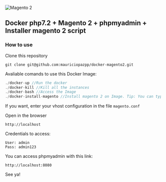 ![Magento 2](https://cdn-images-1.medium.com/max/1400/1*bUVzeE00N3BgQO9qJNQdPw.jpeg)
## Docker php7.2 + Magento 2 + phpmyadmin + Installer magento 2 script

### How to use

Clone this repository
```
git clone git@github.com:mauriciopazpp/docker-magento2.git
```

Avaliable comands to use this Docker Image:
```js
./docker-up //Run the docker
./docker-kill //Kill all the instances
./docker-bash //Access the Image
./docker-install-magento //Install magento 2 on Image. Tip: You can type the version after the command, ex: 2.2
```

If you want, enter your vhost configuration in the file `magento.conf`

Open in the browser
``` 
http://localhost
```
Credentials to access:
```
User: admin
Pass: admin123
```
You can access phpmyadmin with this link:
```
http://localhost:8080
```
See ya!
